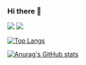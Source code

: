 ### Hi there 👋

<!--
**dlavnf/dlavnf** is a ✨ _special_ ✨ repository because its `README.md` (this file) appears on your GitHub profile.

Here are some ideas to get you started:

- 🔭 I’m currently working on ...
- 🌱 I’m currently learning ...
- 👯 I’m looking to collaborate on ...
- 🤔 I’m looking for help with ...
- 💬 Ask me about ...
- 📫 How to reach me: ...
- 😄 Pronouns: ...
- ⚡ Fun fact: ...
-->


<img src="https://capsule-render.vercel.app/api?type=waving&color=BDBDC8&height=150&section=header&text=Hi&fontSize=20" />

<img src="https://capsule-render.vercel.app/api?type=waving&color=BDBDC8&height=150&section=footer&text=there&fontSize=20" />

[![Top Langs](https://github-readme-stats.vercel.app/api/top-langs/?username=dlavnf)](https://github.com/anuraghazra/github-readme-stats)

[![Anurag's GitHub stats](https://github-readme-stats.vercel.app/api?username=dlavnf)](https://github.com/anuraghazra/github-readme-stats)
